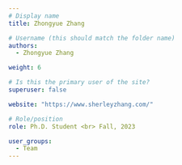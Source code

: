 ```yaml
---
# Display name
title: Zhongyue Zhang

# Username (this should match the folder name)
authors:
  - Zhongyue Zhang

weight: 6

# Is this the primary user of the site?
superuser: false

website: "https://www.sherleyzhang.com/"

# Role/position
role: Ph.D. Student <br> Fall, 2023

user_groups:
  - Team
---
```

